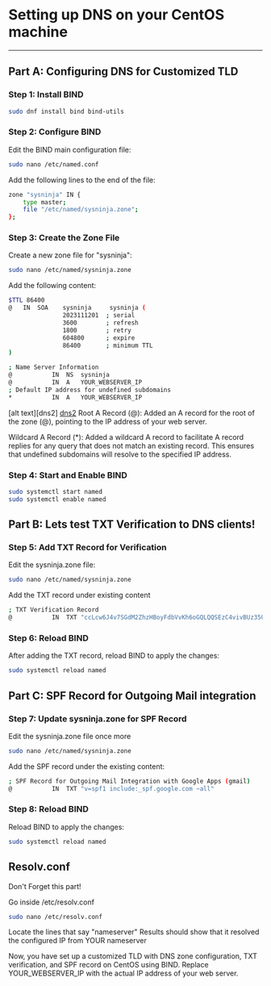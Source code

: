 # Setting up DNS on your CentOS machine

---

## Part A: Configuring DNS for Customized TLD

### Step 1: Install BIND

```bash
sudo dnf install bind bind-utils
```
### Step 2: Configure BIND
Edit the BIND main configuration file:

```bash
sudo nano /etc/named.conf
```
Add the following lines to the end of the file:

```bash
zone "sysninja" IN {
    type master;
    file "/etc/named/sysninja.zone";
};
```
### Step 3: Create the Zone File
Create a new zone file for "sysninja":

```bash 
sudo nano /etc/named/sysninja.zone
```
Add the following content:
```bash
$TTL 86400
@   IN  SOA    sysninja     sysninja (
               2023111201  ; serial
               3600        ; refresh
               1800        ; retry
               604800      ; expire
               86400       ; minimum TTL
)

; Name Server Information
@           IN  NS  sysninja
@           IN  A   YOUR_WEBSERVER_IP
; Default IP address for undefined subdomains
*           IN  A   YOUR_WEBSERVER_IP

```
[alt text][dns2]
[dns2](https://github.com/Iamaguest5/Document-Document-Document/assets/148782286/f0ca55fd-2d40-46fd-93f5-732275e7301c)
Root A Record (@): Added an A record for the root of the zone (@), pointing to the IP address of your web server.

Wildcard A Record (*): Added a wildcard A record to facilitate A record replies for any query that does not match an existing record. This ensures that undefined subdomains will resolve to the specified IP address.
### Step 4: Start and Enable BIND

```bash
sudo systemctl start named
sudo systemctl enable named
```

## Part B: Lets test TXT Verification to DNS clients!
### Step 5: Add TXT Record for Verification
Edit the sysninja.zone file:
```bash
sudo nano /etc/named/sysninja.zone
```
Add the TXT record under existing content
```bash
; TXT Verification Record
@           IN  TXT "ccLcw6J4v7SGdM2ZhzHBoyFdbVvKh6oGQLQQSEzC4vivBUz35Qz6KVUi6PGSAPJfVH7bNEMpACrKk"

```
### Step 6: Reload BIND
After adding the TXT record, reload BIND to apply the changes:

```bash
sudo systemctl reload named
```
## Part C: SPF Record for Outgoing Mail integration
### Step 7: Update sysninja.zone for SPF Record
Edit the sysninja.zone file once more

```bash
sudo nano /etc/named/sysninja.zone
```
Add the SPF record under the existing content:
```bash
; SPF Record for Outgoing Mail Integration with Google Apps (gmail)
@           IN  TXT "v=spf1 include:_spf.google.com ~all"
```
### Step 8: Reload BIND
Reload BIND to apply the changes:

```bash
sudo systemctl reload named
```
## Resolv.conf
Don't Forget this part!

Go inside /etc/resolv.conf

```bash
sudo nano /etc/resolv.conf
```
Locate the lines that say "nameserver" Results should show that it resolved the configured IP from YOUR nameserver

Now, you have set up a customized TLD with DNS zone configuration, TXT verification, and SPF record on CentOS using BIND. Replace YOUR_WEBSERVER_IP with the actual IP address of your web server.